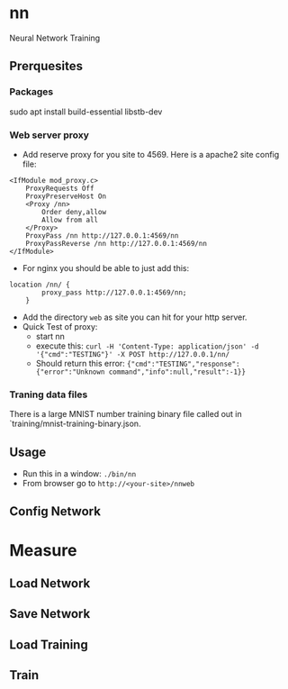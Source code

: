 # nn
Neural Network Training

## Prerquesites

### Packages
sudo apt install build-essential libstb-dev

### Web server proxy
- Add reserve proxy for you site to 4569.  Here is a apache2 site config file:
```
<IfModule mod_proxy.c>
	ProxyRequests Off
	ProxyPreserveHost On
	<Proxy /nn>
		Order deny,allow
		Allow from all
	</Proxy>
	ProxyPass /nn http://127.0.0.1:4569/nn
	ProxyPassReverse /nn http://127.0.0.1:4569/nn
</IfModule>
```
- For nginx you should be able to just add this:
```
location /nn/ {
		proxy_pass http://127.0.0.1:4569/nn;
	}
```

- Add the directory `web` as site you can hit for your http server.
- Quick Test of proxy: 
    - start nn
	- execute this: `curl -H 'Content-Type: application/json' -d '{"cmd":"TESTING"}' -X POST http://127.0.0.1/nn/`
	- Should return this error: `{"cmd":"TESTING","response":{"error":"Unknown command","info":null,"result":-1}}`

### Traning data files
There is a large MNIST number training binary file called out in `training/mnist-training-binary.json.

## Usage
- Run this in a window: `./bin/nn`
- From browser go to `http://<your-site>/nnweb`

## Config Network

# Measure

## Load Network

## Save Network

## Load Training

## Train

